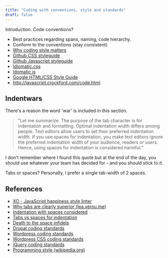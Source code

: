 ```yaml
---
title: "Coding with conventions, style and standards"
draft: false
---
```


Introduction. Code conventions?

- Best practices regarding spans, naming, code hierarchy.
- Conform to the conventions (stay consistent)
- [Why coding style matters](http://coding.smashingmagazine.com/2012/10/25/why-coding-style-matters/)
- [Github CSS styleguide](https://github.com/styleguide/css)
- [Github Javascript styleguide](https://github.com/styleguide/javascript)
- [Idiomatic.css](https://github.com/necolas/idiomatic-css)
- [Idomatic.js](https://github.com/rwldrn/idiomatic.js/)
- [Google HTML/CSS Style Guide](http://google-styleguide.googlecode.com/svn/trunk/htmlcssguide.xml)
- http://javascript.crockford.com/code.html

## Indentwars

There's a reason the word 'war' is included in this section.

> "Let me summarize. The purpose of the tab character is for indentation and formatting. Optimal indentation width differs among people. Text editors allow users to set their preferred indentation width. If you use spaces for indentation, you make text editors ignore the preferred indentation width of your audience, readers or users. Hence, using spaces for indentation is considered harmful."

I don't remember where I found this quote but at the end of the day, you should use whatever your team has decided for - and you should stick to it.

Tabs or spaces? Personally, I prefer a single tab-width of 2 spaces.

## References

- [XO - JavaScript happiness style linter](https://github.com/sindresorhus/xo)
- [Why tabs are clearly superior (lea.verou.me)](http://lea.verou.me/2012/01/why-tabs-are-clearly-superior/)
- [Indentation with spaces considered](http://mystilleef.blogspot.com/2006/11/indentation-with-spaces-considered.html)
- [Tabs vs spaces for indentation](http://nithinbekal.com/2011/tabs-vs-spaces-for-indentation/)
- [Death to the space infidels](http://www.codinghorror.com/blog/2009/04/death-to-the-space-infidels.html)
- [Drupal coding standards](http://drupal.org/coding-standards)
- [Wordpress coding standards](http://codex.wordpress.org/WordPress_Coding_Standards)
- [Wordpress CSS coding standards](http://codex.wordpress.org/CSS_Coding_Standards)
- [jQuery coding standards](http://docs.jquery.com/JQuery_Core_Style_Guidelines)
- [Programming style (wikipedia.org)](http://en.wikipedia.org/wiki/Programming_style)
